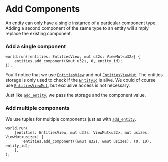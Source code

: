 # Add Components 

An entity can only have a single instance of a particular component type.  
Adding a second component of the same type to an entity will simply replace the existing component.

### Add a single component

```rust, noplaypen
world.run(|entities: EntitiesView, mut u32s: ViewMut<u32>| {
    entities.add_component(&mut u32s, 0, entity_id);
});
```

You'll notice that we use [`EntitiesView`](https://docs.rs/shipyard/latest/shipyard/struct.EntitiesView.html) and not [`EntitiesViewMut`](https://docs.rs/shipyard/latest/shipyard/struct.EntitiesViewMut.html).
The entities storage is only used to check if the [`EntityId`](https://docs.rs/shipyard/latest/shipyard/struct.EntityId.html) is alive.
We could of course use [`EntitiesViewMut`](https://docs.rs/shipyard/latest/shipyard/struct.EntitiesViewMut.html), but exclusive access is not necessary.

Just like [`add_entity`](https://docs.rs/shipyard/latest/shipyard/struct.Entities.html#method.add_entity), we pass the storage and the component value.

### Add multiple components

We use tuples for multiple components just as with [`add_entity`](https://docs.rs/shipyard/latest/shipyard/struct.Entities.html#method.add_entity).

```rust, noplaypen
world.run(
    |entities: EntitiesView, mut u32s: ViewMut<u32>, mut usizes: ViewMut<usize>| {
        entities.add_component((&mut u32s, &mut usizes), (0, 10), entity_id);
    },
);
```
